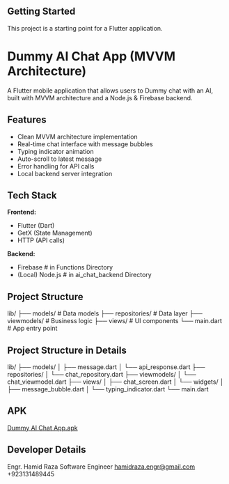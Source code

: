 
## Getting Started

This project is a starting point for a Flutter application.

# Dummy AI Chat App (MVVM Architecture)

A Flutter mobile application that allows users to  Dummy chat with an AI, built with MVVM architecture and a Node.js & Firebase backend.

## Features

- Clean MVVM architecture implementation
- Real-time chat interface with message bubbles
- Typing indicator animation
- Auto-scroll to latest message
- Error handling for API calls
- Local backend server integration

## Tech Stack

**Frontend:**
- Flutter (Dart)
- GetX (State Management)
- HTTP (API calls)

**Backend:**
- Firebase # in Functions Directory
- (Local) Node.js # in ai_chat_backend Directory

## Project Structure

lib/
├── models/ # Data models
├── repositories/ # Data layer
├── viewmodels/ # Business logic
├── views/ # UI components
└── main.dart # App entry point

## Project Structure in Details

lib/
├── models/
│   ├── message.dart
│   └── api_response.dart
├── repositories/
│   └── chat_repository.dart
├── viewmodels/
│   └── chat_viewmodel.dart
├── views/
│   ├── chat_screen.dart
│   └── widgets/
│       ├── message_bubble.dart
│       └── typing_indicator.dart
└── main.dart

## APK
[Dummy AI Chat App.apk](build/app/outputs/flutter-apk/Dummy%20AI%20Chat%20App.apk)

## Developer Details
 Engr. Hamid Raza
 Software Engineer
 hamidraza.engr@gmail.com
 +923131489445